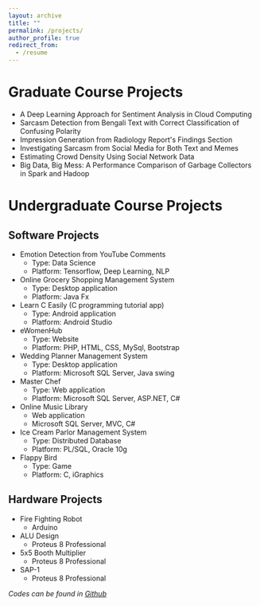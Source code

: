 ```yaml
---
layout: archive
title: ""
permalink: /projects/
author_profile: true
redirect_from:
  - /resume
---
```


# Graduate Course Projects
- A Deep Learning Approach for Sentiment Analysis in Cloud Computing
- Sarcasm Detection from Bengali Text with Correct Classification of Confusing Polarity
- Impression Generation from Radiology Report's Findings Section
- Investigating Sarcasm from Social Media for Both Text and Memes
- Estimating Crowd Density Using Social Network Data
- Big Data, Big Mess: A Performance Comparison of Garbage Collectors in Spark and Hadoop

# Undergraduate Course Projects
## Software Projects
- Emotion Detection from YouTube Comments
  - Type: Data Science
  - Platform: Tensorflow, Deep Learning, NLP
- Online Grocery Shopping Management System
  - Type: Desktop application
  - Platform: Java Fx
-  Learn C Easily (C programming tutorial app)
    - Type: Android application
    - Platform: Android Studio
- eWomenHub
  - Type: Website
  - Platform: PHP, HTML, CSS, MySql, Bootstrap
- Wedding Planner Management System
  - Type: Desktop application
  - Platform: Microsoft SQL Server, Java swing
- Master Chef
  - Type:  Web application
  - Platform: Microsoft SQL Server, ASP.NET, C\# 
- Online Music Library
  - Web application
  -  Microsoft SQL Server, MVC, C#
- Ice Cream Parlor Management System
  - Type: Distributed Database
  - Platform: PL/SQL, Oracle 10g
- Flappy Bird
  - Type:  Game
  - Platform: C, iGraphics
 
## Hardware Projects
- Fire Fighting Robot
  - Arduino
- ALU Design
  - Proteus 8 Professional
- 5x5 Booth Multiplier
  - Proteus 8 Professional
- SAP-1 
  - Proteus 8 Professional
 
*Codes can be found in [Github](https://github.com/sanzanalora/)*
